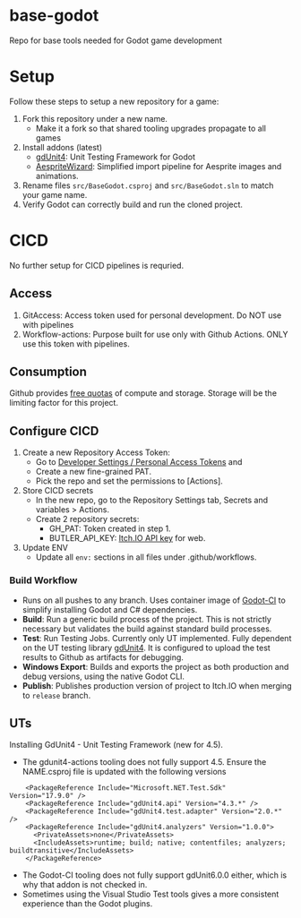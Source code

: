 # base-godot
Repo for base tools needed for Godot game development

# Setup
Follow these steps to setup a new repository for a game:
1. Fork this repository under a new name.
    - Make it a fork so that shared tooling upgrades propagate to all games
2. Install addons (latest)
    - [gdUnit4](https://github.com/MikeSchulze/gdUnit4): Unit Testing Framework for Godot
    - [AespriteWizard](https://github.com/viniciusgerevini/godot-aseprite-wizard): Simplified import pipeline for Aesprite images and animations.
3. Rename files `src/BaseGodot.csproj` and `src/BaseGodot.sln` to match your game name.
4. Verify Godot can correctly build and run the cloned project.

# CICD
No further setup for CICD pipelines is requried.

## Access
1. GitAccess: Access token used for personal development. Do NOT use with pipelines
2. Workflow-actions: Purpose built for use only with Github Actions. ONLY use this token with pipelines.

## Consumption
Github provides [free quotas](https://github.com/settings/billing) of compute and storage. Storage will be the limiting factor for this project.

## Configure CICD
1. Create a new Repository Access Token:
    - Go to [Developer Settings / Personal Access Tokens](https://github.com/settings/personal-access-tokens) and 
    - Create a new fine-grained PAT. 
    - Pick the repo and set the permissions to \[Actions\].
2. Store CICD secrets
    - In the new repo, go to the Repository Settings tab, Secrets and variables > Actions.
    - Create 2 repository secrets:
        - GH_PAT: Token created in step 1.
        - BUTLER_API_KEY: [Itch.IO API key](https://itch.io/user/settings/api-keys) for web.
3. Update ENV
    - Update all `env:` sections in all files under .github/workflows. 

### Build Workflow
- Runs on all pushes to any branch. Uses container image of [Godot-CI](https://github.com/abarichello/godot-ci) to simplify installing Godot and C# dependencies.
- **Build**: Run a generic build process of the project. This is not strictly necessary but validates the build against standard build processes.
- **Test**: Run Testing Jobs. Currently only UT implemented. Fully dependent on the UT testing library [gdUnit4](https://github.com/MikeSchulze/gdUnit4). It is configured to upload the test results to Github as artifacts for debugging.
- **Windows Export**: Builds and exports the project as both production and debug versions, using the native Godot CLI.
- **Publish**: Publishes production version of project to Itch.IO when merging to `release` branch.

## UTs
Installing GdUnit4 - Unit Testing Framework (new for 4.5). 

- The gdunit4-actions tooling does not fully support 4.5. Ensure the NAME.csproj file is updated with the following versions
```
    <PackageReference Include="Microsoft.NET.Test.Sdk" Version="17.9.0" />
    <PackageReference Include="gdUnit4.api" Version="4.3.*" />
    <PackageReference Include="gdUnit4.test.adapter" Version="2.0.*" />
    <PackageReference Include="gdUnit4.analyzers" Version="1.0.0">
      <PrivateAssets>none</PrivateAssets>
      <IncludeAssets>runtime; build; native; contentfiles; analyzers; buildtransitive</IncludeAssets>
    </PackageReference>
```
- The Godot-CI tooling does not fully support gdUnit6.0.0 either, which is why that addon is not checked in.
- Sometimes using the Visual Studio Test tools gives a more consistent experience than the Godot plugins.